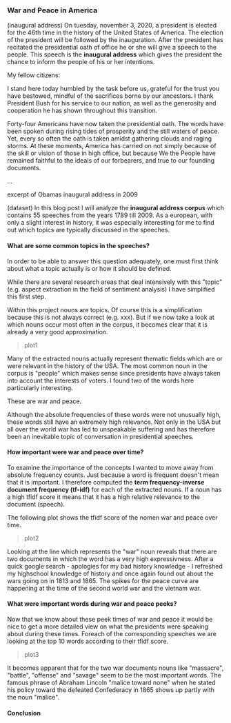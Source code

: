 ### War and Peace in America


(inaugural address)
On tuesday, november 3, 2020, a president is elected for the 46th time in the history of the United States of America. The election of the president will be followed by the inauguration. After the president has recitated the presidential oath of office he or she will give a speech to the people. This speech is the **inaugural address** which gives the president the chance to inform the people of his or her intentions.  

My fellow citizens:

I stand here today humbled by the task before us, grateful for the trust you have bestowed, mindful of the sacrifices borne by our ancestors. I thank President Bush for his service to our nation, as well as the generosity and cooperation he has shown throughout this transition.

Forty-four Americans have now taken the presidential oath. The words have been spoken during rising tides of prosperity and the still waters of peace. Yet, every so often the oath is taken amidst gathering clouds and raging storms. At these moments, America has carried on not simply because of the skill or vision of those in high office, but because We the People have remained faithful to the ideals of our forbearers, and true to our founding documents.

...

excerpt of Obamas inaugural address in 2009

(dataset)
In this blog post I will analyze the **inaugural address corpus** which contains 55 speeches from the years 1789 till 2009. 
As a european, with only a slight interest in history, it was especially interesting for me to find out which topics are typically discussed in the speeches.


#### What are some common topics in the speeches? 

In order to be able to answer this question adequately, one must first think about what a topic actually is or how it should be defined. 

While there are several research areas that deal intensively with this "topic" (e.g. aspect extraction in the field of sentiment analysis) I have simplified this first step. 

Within this project nouns are topics. Of course this is a simplification because this is not always correct (e.g. xxx). But if we now take a look at which nouns occur most often in the corpus, it becomes clear that it is already a very good approximation. 

> plot1

Many of the extracted nouns actually represent thematic fields which are or were relevant in the history of the USA. The most common noun in the corpus is "people" which makes sense since presidents have always taken into account the interests of voters. I found two of the words here particularly interesting. 

These are war and peace. 

Although the absolute frequencies of these words were not unusually high, these words still have an extremely high relevance. Not only in the USA but all over the world war has led to unspeakable suffering and has therefore been an inevitable topic of conversation in presidential speeches. 

#### How important were war and peace over time?

To examine the importance of the concepts I wanted to move away from absolute frequency counts. Just because a word is frequent doesn't mean that it is important. I therefore computed the **term frequency-inverse document frequency (tf-idf)** for each of the extracted nouns. If a noun has a high tfidf score it means that it has a high relative relevance to the document (speech). 

The following plot shows the tfidf score of the nomen war and peace over time.

> plot2

Looking at the line which represents the "war" noun reveals that there are two documents in which the word has a very high expressivness. After a quick google search - apologies for my bad history knowledge - I refreshed my highschool knowledge of history and once again found out about the wars going on in 1813 and 1865. The spikes for the peace curve are happening at the time of the second world war and the vietnam war.

#### What were important words during war and peace peeks?

Now that we know about these peek times of war and peace it would be nice to get a more detailed view on what the presidents were speaking about during these times. Foreach of the corresponding speeches we are looking at the top 10 words according to their tfidf score.

> plot3

It becomes apparent that for the two war documents nouns like "massacre", "battle", "offense" and "savage" seem to be the most important words. The famous phrase of Abraham Lincoln "malice toward none" when he stated his policy toward the defeated Confederacy in 1865 shows up partly with the noun "malice". 

#### Conclusion


